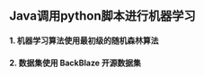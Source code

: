 <!--
 * @Descripttion: 
 * @Version: xxx
 * @Author: WanJu
 * @Date: 2021-05-27 09:30:09
 * @LastEditors: WanJu
 * @LastEditTime: 2021-05-27 09:32:20
-->
## Java调用python脚本进行机器学习
#### 1. 机器学习算法使用最初级的随机森林算法
#### 2. 数据集使用 BackBlaze 开源数据集
